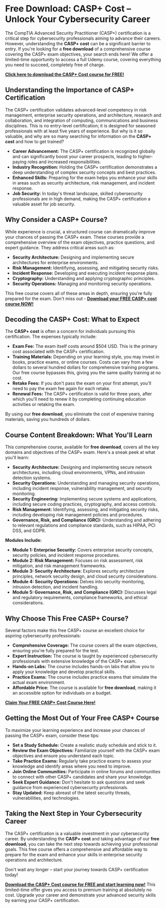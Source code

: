 # Free Download: CASP+ Cost – Unlock Your Cybersecurity Career

The CompTIA Advanced Security Practitioner (CASP+) certification is a critical step for cybersecurity professionals aiming to advance their careers. However, understanding the **CASP+ cost** can be a significant barrier to entry. If you're looking for a **free download** of a comprehensive course covering the CASP+ exam objectives, your search ends here! We offer a limited-time opportunity to access a full Udemy course, covering everything you need to succeed, completely free of charge.

[**Click here to download the CASP+ Cost course for FREE!**](https://udemywork.com/casp-cost)

## Understanding the Importance of CASP+ Certification

The CASP+ certification validates advanced-level competency in risk management, enterprise security operations, and architecture, research and collaboration, and integration of computing, communications and business disciplines. This is no entry-level certification; it is designed for seasoned professionals with at least five years of experience. But why is it so valuable, and why are so many searching for information on the **CASP+ cost** and how to get trained?

*   **Career Advancement:** The CASP+ certification is recognized globally and can significantly boost your career prospects, leading to higher-paying roles and increased responsibilities.
*   **Industry Recognition:** Holding the CASP+ certification demonstrates a deep understanding of complex security concepts and best practices.
*   **Enhanced Skills:** Preparing for the exam helps you enhance your skills in areas such as security architecture, risk management, and incident response.
*   **Job Security:** In today's threat landscape, skilled cybersecurity professionals are in high demand, making the CASP+ certification a valuable asset for job security.

## Why Consider a CASP+ Course?

While experience is crucial, a structured course can dramatically improve your chances of passing the CASP+ exam. These courses provide a comprehensive overview of the exam objectives, practice questions, and expert guidance. They address critical areas such as:

*   **Security Architecture:** Designing and implementing secure architectures for enterprise environments.
*   **Risk Management:** Identifying, assessing, and mitigating security risks.
*   **Incident Response:** Developing and executing incident response plans.
*   **Cryptography:** Understanding and applying cryptographic principles.
*   **Security Operations:** Managing and monitoring security operations.

This free course covers all of these areas in depth, ensuring you're fully prepared for the exam. Don't miss out - [**Download your FREE CASP+ cost course NOW!**](https://udemywork.com/casp-cost)

## Decoding the CASP+ Cost: What to Expect

The **CASP+ cost** is often a concern for individuals pursuing this certification. The expenses typically include:

*   **Exam Fee:** The exam itself costs around $504 USD. This is the primary cost associated with the CASP+ certification.
*   **Training Materials:** Depending on your learning style, you may invest in books, practice exams, or online courses. Costs can vary from a few dollars to several hundred dollars for comprehensive training programs. Our free course bypasses this, giving you the same quality training at no cost.
*   **Retake Fees:** If you don't pass the exam on your first attempt, you'll need to pay the exam fee again for each retake.
*   **Renewal Fees:** The CASP+ certification is valid for three years, after which you'll need to renew it by completing continuing education activities or retaking the exam.

By using our **free download**, you eliminate the cost of expensive training materials, saving you hundreds of dollars.

## Course Content Breakdown: What You'll Learn

This comprehensive course, available for **free download**, covers all the key domains and objectives of the CASP+ exam. Here's a sneak peek at what you'll learn:

*   **Security Architecture:** Designing and implementing secure network architectures, including cloud environments, VPNs, and intrusion detection systems.
*   **Security Operations:** Understanding and managing security operations, including incident response, vulnerability management, and security monitoring.
*   **Security Engineering:** Implementing secure systems and applications, including secure coding practices, cryptography, and access controls.
*   **Risk Management:** Identifying, assessing, and mitigating security risks, including developing risk management policies and procedures.
*   **Governance, Risk, and Compliance (GRC):** Understanding and adhering to relevant regulations and compliance standards, such as HIPAA, PCI DSS, and GDPR.

**Modules Include:**

*   **Module 1: Enterprise Security:** Covers enterprise security concepts, security policies, and incident response procedures.
*   **Module 2: Risk Management:** Focuses on risk assessment, risk mitigation, and risk management frameworks.
*   **Module 3: Security Architecture:** Explores security architecture principles, network security design, and cloud security considerations.
*   **Module 4: Security Operations:** Delves into security monitoring, intrusion detection, and incident handling.
*   **Module 5: Governance, Risk, and Compliance (GRC):** Discusses legal and regulatory requirements, compliance frameworks, and ethical considerations.

## Why Choose This Free CASP+ Course?

Several factors make this free CASP+ course an excellent choice for aspiring cybersecurity professionals:

*   **Comprehensive Coverage:** The course covers all the exam objectives, ensuring you're fully prepared for the test.
*   **Expert Instruction:** The course is taught by experienced cybersecurity professionals with extensive knowledge of the CASP+ exam.
*   **Hands-on Labs:** The course includes hands-on labs that allow you to apply your knowledge and develop practical skills.
*   **Practice Exams:** The course includes practice exams that simulate the actual exam environment.
*   **Affordable Price:** The course is available for **free download**, making it an accessible option for individuals on a budget.

[**Claim Your FREE CASP+ Cost Course Here!**](https://udemywork.com/casp-cost)

## Getting the Most Out of Your Free CASP+ Course

To maximize your learning experience and increase your chances of passing the CASP+ exam, consider these tips:

*   **Set a Study Schedule:** Create a realistic study schedule and stick to it.
*   **Review the Exam Objectives:** Familiarize yourself with the CASP+ exam objectives and ensure you understand each topic.
*   **Take Practice Exams:** Regularly take practice exams to assess your knowledge and identify areas where you need to improve.
*   **Join Online Communities:** Participate in online forums and communities to connect with other CASP+ candidates and share your knowledge.
*   **Seek Expert Guidance:** Don't hesitate to ask questions and seek guidance from experienced cybersecurity professionals.
*   **Stay Updated:** Keep abreast of the latest security threats, vulnerabilities, and technologies.

## Taking the Next Step in Your Cybersecurity Career

The CASP+ certification is a valuable investment in your cybersecurity career. By understanding the **CASP+ cost** and taking advantage of our **free download**, you can take the next step towards achieving your professional goals. This free course offers a comprehensive and affordable way to prepare for the exam and enhance your skills in enterprise security operations and architecture.

Don't wait any longer – start your journey towards CASP+ certification today!

[**Download the CASP+ Cost course for FREE and start learning now!**](https://udemywork.com/casp-cost) This limited-time offer gives you access to premium training at absolutely no cost. Upgrade your career and demonstrate your advanced security skills by earning your CASP+ certification.
